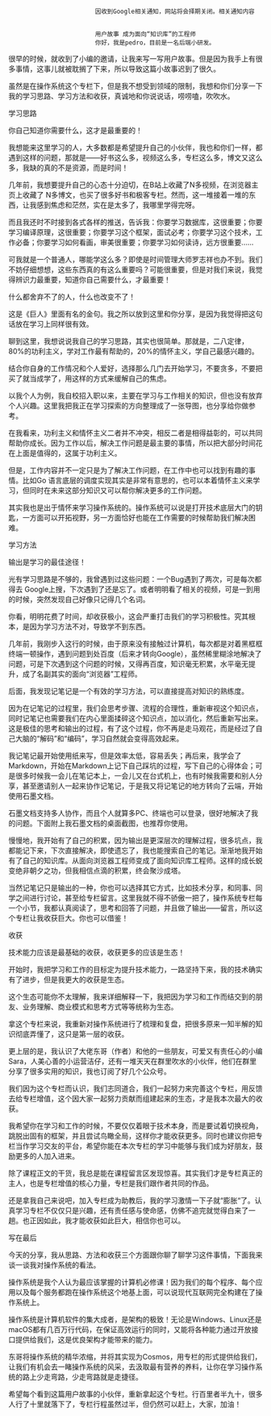
                            
                            因收到Google相关通知，网站将会择期关闭。相关通知内容
                            
                            
                            用户故事 成为面向“知识库”的工程师
                            你好，我是pedro，目前是一名后端小研发。

很早的时候，就收到了小编的邀请，让我来写一写用户故事。但是因为我手上有很多事情，这事儿就被耽搁了下来，所以导致这篇小故事迟到了很久。

虽然是在操作系统这个专栏下，但是我不想受到领域的限制，我想和你们分享一下我的学习思路、学习方法和收获，真诚地和你说说话，唠唠嗑，吹吹水。

学习思路

你自己知道你需要什么，这才是最重要的！

我想能来这里学习的人，大多数都是希望提升自己的小伙伴，我也和你们一样，都遇到这样的问题，那就是——好书这么多，视频这么多，专栏这么多，博文又这么多，我缺的真的不是资源，而是时间！

几年前，我想要提升自己的心态十分迫切，在B站上收藏了N多视频，在浏览器主页上收藏了 N多博文，也买了很多好书和极客专栏。然而，这一堆接着一堆的东西，让我感到焦虑和茫然，实在是太多了，我哪里学得完呀。

而且我还时不时接到各式各样的推送，告诉我：你要学习数据库，这很重要；你要学习编译原理，这很重要；你要学习这个框架，面试必考；你要学习这个技术，工作必备；你要学习如何看画，审美很重要；你要学习如何读诗，远方很重要……

可我就是一个普通人，哪能学这么多？即使是时间管理大师罗志祥也办不到。我们不妨仔细想想，这些东西真的有这么重要吗？可能很重要，但是对我们来说，我觉得辨识力最重要，知道你自己需要什么，才最重要！


什么都舍弃不了的人，什么也改变不了！


这是《巨人》里面有名的金句。我之所以放到这里和你分享，是因为我觉得把这句话放在学习上同样很有效。

聊到这里，我想说说我自己的学习思路，其实也很简单。那就是，二八定律，80%的功利主义，学对工作最有帮助的，20%的情怀主义，学自己最感兴趣的。

结合你自身的工作情况和个人爱好，选择那么几门去开始学习，不要贪多，不要把买了就当成学了，用这样的方式来缓解自己的焦虑。

以我个人为例，我自校招入职以来，主要在学习与工作相关的知识，但也没有放弃个人兴趣。这里我把我正在学习探索的方向整理成了一张导图，也分享给你做参考。



在我看来，功利主义和情怀主义二者并不冲突，相反二者是相得益彰的，可以共同帮助你成长。因为工作以后，解决工作问题是最主要的事情，所以把大部分时间花在上面是值得的，这属于功利主义。

但是，工作内容并不一定只是为了解决工作问题，在工作中也可以找到有趣的事情。比如Go 语言底层的调度实现其实是非常有意思的，也可以本着情怀主义来学习，但同时在未来这部分知识又可以帮你解决更多的工作问题。

其实我也是出于情怀来学习操作系统的。操作系统可以说是打开技术底层大门的钥匙，一方面可以开拓视野，另一方面恰好也能在工作需要的时候帮助我们解决困难。

学习方法

输出是学习的最佳途径！

光有学习思路是不够的，我曾遇到过这些问题：一个Bug遇到了两次，可是每次都得去 Google上搜，下次遇到了还是忘了。或者明明看了相关的视频，可是一到用的时候，突然发现自己好像只记得几个名词。

你看，明明花费了时间，却收获极小，这会严重打击我们的学习积极性。究其根本，是因为学习方法不对，导致学不到东西。

几年前，我刚步入这行的时候，由于原来没有接触过计算机，每次都是对着黑框框终端一顿操作，遇到问题到处百度（后来才转向Google），虽然稀里糊涂地解决了问题，可是下次遇到这个问题的时候，又得再百度，知识毫无积累，水平毫无提升，成了名副其实的面向“浏览器”工程师。

后面，我发现记笔记是一个有效的学习方法，可以直接提高对知识的熟练度。

因为在记笔记的过程里，我们会思考步骤、流程的合理性，重新审视这个知识点，同时记笔记也需要我们在内心里面揉碎这个知识点，加以消化，然后重新写出来。这是极佳的思考和输出的过程，有了这个过程，你不再是走马观花，而是经过了自己大脑的“解码”和“编码”，学习自然就会变得高效起来。

我记笔记最开始使用纸来写，但是效率太低，容易丢失；再后来，我学会了Markdown，开始在Markdown上记下自己踩坑的过程，写下自己的心得体会；可是很多时候我一会儿在笔记本上，一会儿又在台式机上，也有时候我需要和别人分享，甚至邀请别人一起来协作记笔记，于是我又将记笔记的地方转向了云端，开始使用石墨文档。

石墨文档支持多人协作，而且个人就算多PC、终端也可以登录，很好地解决了我的问题。下面附上我石墨文档的桌面截图，也推荐你使用。



慢慢地，我开始有了自己的积累，因为输出是更深层次的理解过程，很多坑点，我都能记下来，下次直接解决，即使遗忘了，我也能搜索自己的笔记。渐渐地我开始有了自己的知识库。从面向浏览器工程师变成了面向知识库工程师。这样的成长蜕变绝非朝夕之功，但我相信点滴的积累，终会聚沙成塔。

当然记笔记只是输出的一种，你也可以选择其它方式，比如技术分享，和同事、同学之间进行讨论，甚至给专栏留言。这里我就不得不骄傲一把了，操作系统专栏每一个小节，我都认真阅读了，思考和回答了问题，并且做了输出——留言，所以这个专栏让我收获巨大。你也可以借鉴！

收获

技术能力应该是最基础的收获，收获更多的应该是生态！

开始时，我把学习和工作的目标定为提升技术能力，一路坚持下来，我的技术确实有了进步，但是我更大的收获是生态。

这个生态可能你不太理解，我来详细解释一下，我把因为学习和工作而结交到的朋友、业务理解、商业模式和思考方式等等统称为生态。

拿这个专栏来说，我重新对操作系统进行了梳理和复盘，把很多原来一知半解的知识彻底弄懂了，这只是第一层的收获。

更上层的是，我认识了大佬东哥（作者）和他的一些朋友，可爱又有责任心的小编 Sara，人美心善的小运营洁仔，还有一堆天天在群里吹水的小伙伴，他们在群里分享了很多实用的知识，我也订阅了好几个公众号。

我们因为这个专栏而认识，我们志同道合，我们一起努力来完善这个专栏，用反馈去给专栏增值，这个因大家一起努力贡献而组建起来的生态，才是我本次最大的收获。

我希望你在学习和工作的时候，不要仅仅着眼于技术本身，而是要试着切换视角，跳脱出固有的框架，并且尝试鸟瞰全局，这样你才能收获更多。同时也建议你把专栏当作学习交友的平台，希望你能在本次专栏的学习中能够与我们成为好朋友，鼓励更多的人加入进来。

除了课程正文的干货，我总是能在课程留言区发现惊喜。其实我们才是专栏真正的主人，也是专栏增值的核心力量，专栏是我们跟作者共同的作品。

还是拿我自己来说吧，加入专栏成为助教后，我的学习激情一下子就“膨胀“了。认真学习专栏不仅仅只是兴趣，还有责任感与使命感，仿佛不追完就觉得白来了一趟。也正因如此，我才能收获如此巨大，相信你也可以。

写在最后

今天的分享，我从思路、方法和收获三个方面跟你聊了聊学习这件事情，下面我来谈一谈我对操作系统的看法。

操作系统是我个人认为最应该掌握的计算机必修课！因为我们的每个程序、每个应用以及每个服务都跑在操作系统这个地基上面，可以说现代互联网完全构建在了操作系统上。

操作系统是计算机软件的集大成者，是架构的极致！无论是Windows、Linux还是macOS都有几百万行代码，在保证高效运行的同时，又能将各种能力通过开放接口提供给我们，这是优良架构才能带来的能力。

东哥将操作系统的精华浓缩，并将其实现为Cosmos，用专栏的形式提供给我们，让我们有机会去一睹操作系统的风采，去汲取最有营养的养料，让你在学习操作系统的路上少走弯路，少走弯路就是走捷径。

希望每个看到这篇用户故事的小伙伴，重新拿起这个专栏。行百里者半九十，很多人行了十里就落下了，专栏行程虽然过半，但仍然可以赶上，大家，加油！

                        
                        
                            